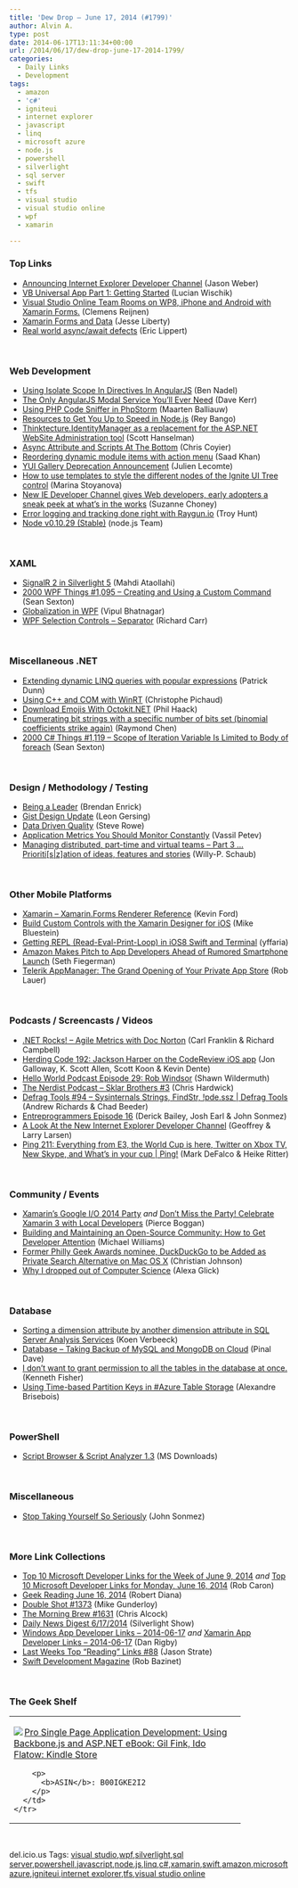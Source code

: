 ```yaml
---
title: 'Dew Drop – June 17, 2014 (#1799)'
author: Alvin A.
type: post
date: 2014-06-17T13:11:34+00:00
url: /2014/06/17/dew-drop-june-17-2014-1799/
categories:
  - Daily Links
  - Development
tags:
  - amazon
  - 'c#'
  - igniteui
  - internet explorer
  - javascript
  - linq
  - microsoft azure
  - node.js
  - powershell
  - silverlight
  - sql server
  - swift
  - tfs
  - visual studio
  - visual studio online
  - wpf
  - xamarin

---
```

### <a name="top"></a>Top Links

  * <a href="http://blogs.msdn.com/b/ie/archive/2014/06/16/announcing-internet-explorer-developer-channel.aspx" target="_blank">Announcing Internet Explorer Developer Channel</a> (Jason Weber) 
  * <a href="http://blogs.msdn.com/b/vbteam/archive/2014/06/15/vb-universal-app-part-1-getting-started.aspx" target="_blank">VB Universal App Part 1: Getting Started</a> (Lucian Wischik) 
  * <a href="http://feedproxy.google.com/~r/clemensreijnen/qzrF/~3/Odj3-cf82nU/post.aspx" target="_blank">Visual Studio Online Team Rooms on WP8, iPhone and Android with Xamarin Forms.</a> (Clemens Reijnen) 
  * <a href="http://feedproxy.google.com/~r/JesseLiberty-SilverlightGeek/~3/QVymCCY42ko/" target="_blank">Xamarin Forms and Data</a> (Jesse Liberty) 
  * <a href="http://ericlippert.com/2014/06/16/real-world-asyncawait-defects/" target="_blank">Real world async/await defects</a> (Eric Lippert)

&nbsp;

### <a name="web"></a>Web Development

  * <a href="http://www.bennadel.com/blog/2646-using-isolate-scope-in-directives-in-angularjs.htm" target="_blank">Using Isolate Scope In Directives In AngularJS</a> (Ben Nadel) 
  * <a href="http://www.codeproject.com/Articles/786609/The-Only-AngularJS-Modal-Service-Youll-Ever-Need" target="_blank">The Only AngularJS Modal Service You&#8217;ll Ever Need</a> (Dave Kerr) 
  * <a href="http://blog.jetbrains.com/phpstorm/2014/06/using-php-code-sniffer-in-phpstorm/" target="_blank">Using PHP Code Sniffer in PhpStorm</a> (Maarten Balliauw) 
  * <a href="http://feedproxy.google.com/~r/nettuts/~3/aRh-R9nU8UQ/resources-to-get-you-up-to-speed-in-nodejs--cms-21431" target="_blank">Resources to Get You Up to Speed in Node.js</a> (Rey Bango) 
  * <a href="http://feeds.hanselman.com/~/66687576/0/scotthanselman~ThinktectureIdentityManager-as-a-replacement-for-the-ASPNET-WebSite-Administration-tool.aspx" target="_blank">Thinktecture.IdentityManager as a replacement for the ASP.NET WebSite Administration tool</a> (Scott Hanselman) 
  * <a href="http://css-tricks.com/async-attribute-scripts-bottom/" target="_blank">Async Attribute and Scripts At The Bottom</a> (Chris Coyier) 
  * <a href="http://blog.falafel.com/Blogs/saadkhan/saad-khan/2014/06/17/reordering-dynamic-module-items-with-action-menu" target="_blank">Reordering dynamic module items with action menu</a> (Saad Khan) 
  * <a href="http://feeds.yuiblog.com/~r/YahooUserInterfaceBlog/~3/1Fkkt3xgsfo/" target="_blank">YUI Gallery Deprecation Announcement</a> (Julien Lecomte) 
  * <a href="http://www.infragistics.com/community/blogs/marina_stoyanova/archive/2014/06/17/how-to-use-templates-to-style-the-different-nodes-of-the-ignite-ui-tree-control.aspx" target="_blank">How to use templates to style the different nodes of the Ignite UI Tree control</a> (Marina Stoyanova) 
  * <a href="http://blogs.technet.com/b/firehose/archive/2014/06/16/new-ie-developer-channel-gives-web-developers-early-adopters-a-sneak-peek-at-what-s-in-the-works.aspx" target="_blank">New IE Developer Channel gives Web developers, early adopters a sneak peek at what’s in the works</a> (Suzanne Choney) 
  * <a href="http://feedproxy.google.com/~r/TroyHunt/~3/gNTtRVkfm4M/error-logging-and-tracking-done-right.html" target="_blank">Error logging and tracking done right with Raygun.io</a> (Troy Hunt) 
  * <a href="http://blog.nodejs.org/2014/06/16/node-v0-10-29-stable/" target="_blank">Node v0.10.29 (Stable)</a> (node.js Team)

&nbsp;

### <a name="silverlight"></a>XAML

  * <a href="http://www.codeproject.com/Tips/787033/SignalR-in-Silverlight" target="_blank">SignalR 2 in Silverlight 5</a> (Mahdi Ataollahi) 
  * <a href="http://wpf.2000things.com/2014/06/17/1095-creating-and-using-a-custom-command/" target="_blank">2000 WPF Things #1,095 – Creating and Using a Custom Command</a> (Sean Sexton) 
  * <a href="http://www.codeproject.com/Tips/786887/Globalization-in-WPF" target="_blank">Globalization in WPF</a> (Vipul Bhatnagar) 
  * <a href="http://feedproxy.google.com/~r/BlackwaspLatestAdditions/~3/eMj65oYXg7w/RSSLanding.aspx" target="_blank">WPF Selection Controls &#8211; Separator</a> (Richard Carr)

&nbsp;

### <a name="dotnet"></a>Miscellaneous .NET

  * <a href="http://blog.falafel.com/Blogs/patrickdunn/patrick-dunn/2014/06/16/extending-dynamic-linq-expressions" target="_blank">Extending dynamic LINQ queries with popular expressions</a> (Patrick Dunn) 
  * <a href="http://www.drdobbs.com/windows/using-c-and-com-with-winrt/240168150" target="_blank">Using C++ and COM with WinRT</a> (Christophe Pichaud) 
  * <a href="http://feeds.haacked.com/~r/haacked/~3/VzClVnm5CR4/" target="_blank">Download Emojis With Octokit.NET</a> (Phil Haack) 
  * <a href="http://blogs.msdn.com/b/oldnewthing/archive/2014/06/16/10534442.aspx" target="_blank">Enumerating bit strings with a specific number of bits set (binomial coefficients strike again)</a> (Raymond Chen) 
  * <a href="http://csharp.2000things.com/2014/06/17/1119-scope-of-iteration-variable-is-limited-to-body-of-foreach/" target="_blank">2000 C# Things #1,119 – Scope of Iteration Variable Is Limited to Body of foreach</a> (Sean Sexton)

&nbsp;

### <a name="design"></a>Design / Methodology / Testing

  * <a href="http://feedproxy.google.com/~r/BrendanEnrick/~3/ywaIe5Tca1c/post.aspx" target="_blank">Being a Leader</a> (Brendan Enrick) 
  * <a href="https://github.com/blog/1850-gist-design-update" target="_blank">Gist Design Update</a> (Leon Gersing) 
  * <a href="http://blogs.msdn.com/b/steverowe/archive/2014/06/16/data-driven-quality.aspx" target="_blank">Data Driven Quality</a> (Steve Rowe) 
  * <a href="http://feedproxy.google.com/~r/Telerik/~3/cl3FVayrQHA/application-metrics-you-should-monitor-constantly" target="_blank">Application Metrics You Should Monitor Constantly</a> (Vassil Petev) 
  * <a href="http://blogs.msdn.com/b/willy-peter_schaub/archive/2014/06/16/managing-distributed-part-time-and-virtual-teams-part-3-prioriti-s-z-ation-of-ideas-features-and-stories.aspx" target="_blank">Managing distributed, part-time and virtual teams – Part 3 … Prioriti[s|z]ation of ideas, features and stories</a> (Willy-P. Schaub)

&nbsp;

### <a name="mobile"></a>Other Mobile Platforms

  * <a href="http://magenic.com/Blog/PostId/31/xamarin-xamarinforms-renderer-reference" target="_blank">Xamarin &#8211; Xamarin.Forms Renderer Reference</a> (Kevin Ford) 
  * <a href="http://blog.xamarin.com/build-custom-controls-with-the-xamarin-designer-for-ios/" target="_blank">Build Custom Controls with the Xamarin Designer for iOS</a> (Mike Bluestein) 
  * <a href="http://feedproxy.google.com/~r/iosdevblog/~3/aDNDGkpx3qU/" target="_blank">Getting REPL (Read-Eval-Print-Loop) in iOS8 Swift and Terminal</a> (yffaria) 
  * <a href="http://feeds.mashable.com/~r/Mashable/~3/Kuxi3Z7J3Eo/" target="_blank">Amazon Makes Pitch to App Developers Ahead of Rumored Smartphone Launch</a> (Seth Fiegerman) 
  * <a href="http://feedproxy.google.com/~r/Telerik/~3/RHNxw3kQtns/telerik-appmanager-the-grand-opening-of-your-private-app-store" target="_blank">Telerik AppManager: The Grand Opening of Your Private App Store</a> (Rob Lauer)

&nbsp;

### <a name="podcasts"></a>Podcasts / Screencasts / Videos

  * <a href="http://www.dotnetrocks.com/default.aspx?ShowNum=996" target="_blank">.NET Rocks! &#8211; Agile Metrics with Doc Norton</a> (Carl Franklin & Richard Campbell) 
  * <a href="http://feedproxy.google.com/~r/HerdingCode/~3/6R4OhWiOW8g/" target="_blank">Herding Code 192: Jackson Harper on the CodeReview iOS app</a> (Jon Galloway, K. Scott Allen, Scott Koon & Kevin Dente) 
  * <a href="http://hwpod.libsyn.com/episode-29-rob-windsor" target="_blank">Hello World Podcast Episode 29: Rob Windsor</a> (Shawn Wildermuth) 
  * <a href="http://nerdist.libsyn.com/sklar-brothers-3" target="_blank">The Nerdist Podcast &#8211; Sklar Brothers #3</a> (Chris Hardwick) 
  * <a href="http://channel9.msdn.com/Shows/Defrag-Tools/Defrag-Tools-94-Sysinternals-Strings-FindStr-pde-ssz" target="_blank">Defrag Tools #94 &#8211; Sysinternals Strings, FindStr, !pde.ssz | Defrag Tools</a> (Andrew Richards & Chad Beeder) 
  * <a href="https://www.signalleaf.com/podcasts/Entreprogrammers/539d9f2e8034cd0200000007" target="_blank">Entreprogrammers Episode 16</a> (Derick Bailey, Josh Earl & John Sonmez) 
  * <a href="http://channel9.msdn.com/Blogs/IE/A-Look-At-the-New-Internet-Explorer-Developer-Channel" target="_blank">A Look At the New Internet Explorer Developer Channel</a> (Geoffrey & Larry Larsen) 
  * <a href="http://channel9.msdn.com/Shows/PingShow/211" target="_blank">Ping 211: Everything from E3, the World Cup is here, Twitter on Xbox TV, New Skype, and What&#8217;s in your cup | Ping!</a> (Mark DeFalco & Heike Ritter)

&nbsp;

### <a name="events"></a>Community / Events

  * <a href="http://blog.xamarin.com/xamarins-google-io-2014-party/" target="_blank">Xamarin’s Google I/O 2014 Party</a> _and_ <a href="http://blog.xamarin.com/dont-stop-the-party-celebrate-xamarin-3-with-local-developers/" target="_blank">Don’t Miss the Party! Celebrate Xamarin 3 with Local Developers</a> (Pierce Boggan) 
  * <a href="http://www.drdobbs.com/open-source/building-and-maintaining-an-open-source/240168415" target="_blank">Building and Maintaining an Open-Source Community: How to Get Developer Attention</a> (Michael Williams) 
  * <a href="http://www.geekadelphia.com/2014/06/16/duckduckgo-to-be-added-as-private-search-alternative-on-mac-os-x/" target="_blank">Former Philly Geek Awards nominee, DuckDuckGo to be Added as Private Search Alternative on Mac OS X</a> (Christian Johnson) 
  * <a href="http://feeds.microsoftjobsblog.com/~r/MicrosoftJobsBlog/~3/wdwi_0J_Wk0/" target="_blank">Why I dropped out of Computer Science</a> (Alexa Glick)

&nbsp;

### <a name="sql"></a>Database

  * <a href="http://feedproxy.google.com/~r/MSSQLTips-LatestSqlServerTips/~3/C6IK8UnpKUg/tip.asp" target="_blank">Sorting a dimension attribute by another dimension attribute in SQL Server Analysis Services</a> (Koen Verbeeck) 
  * <a href="http://blog.sqlauthority.com/2014/06/17/database-taking-backup-of-mysql-and-mongodb-on-cloud/" target="_blank">Database – Taking Backup of MySQL and MongoDB on Cloud</a> (Pinal Dave) 
  * <a href="http://www.sqlservercentral.com/blogs/sqlstudies/2014/06/16/i-dont-want-to-grant-permission-to-all-the-tables-in-the-database-at-once/" target="_blank">I don’t want to grant permission to all the tables in the database at once.</a> (Kenneth Fisher) 
  * <a href="http://alexandrebrisebois.wordpress.com/2014/06/16/using-time-based-partition-keys-in-azure-table-storage/" target="_blank">Using Time-based Partition Keys in #Azure Table Storage</a> (Alexandre Brisebois)

&nbsp;

### <a name="ps"></a>PowerShell

  * <a href="http://www.microsoft.com/en-us/download/details.aspx?id=42525&WT.mc_id=rss_alldownloads_all" target="_blank">Script Browser & Script Analyzer 1.3</a> (MS Downloads)

&nbsp;

### <a name="misc"></a>Miscellaneous

  * <a href="http://simpleprogrammer.com/2014/06/16/follow-passion/?utm_source=rss&utm_medium=rss&utm_campaign=follow-passion" target="_blank">Stop Taking Yourself So Seriously</a> (John Sonmez)

&nbsp;

### <a name="links"></a>More Link Collections

  * <a href="http://blogs.msdn.com/b/robcaron/archive/2014/06/16/top-10-microsoft-developer-links-for-the-week-of-june-9-2014.aspx" target="_blank">Top 10 Microsoft Developer Links for the Week of June 9, 2014</a> _and_ <a href="http://blogs.msdn.com/b/robcaron/archive/2014/06/16/top-10-microsoft-developer-links-for-monday-june-16-2014.aspx" target="_blank">Top 10 Microsoft Developer Links for Monday, June 16, 2014</a> (Rob Caron) 
  * <a href="http://feeds.regulargeek.com/~r/RegularGeek/~3/0rUoEUSNYOI/" target="_blank">Geek Reading June 16, 2014</a> (Robert Diana) 
  * <a href="http://afreshcup.com/home/2014/6/17/double-shot-1373.html" target="_blank">Double Shot #1373</a> (Mike Gunderloy) 
  * <a href="http://feedproxy.google.com/~r/ReflectivePerspective/~3/9fhBmo80kWA/" target="_blank">The Morning Brew #1631</a> (Chris Alcock) 
  * <a href="http://feedproxy.google.com/~r/silverlightshow/~3/SVAzQaZN6zI/Daily-News-Digest-6-17-2014.aspx" target="_blank">Daily News Digest 6/17/2014</a> (Silverlight Show) 
  * <a href="http://windowsappdev.com/2014/06/windows-app-developer-links-2014-06-17/" target="_blank">Windows App Developer Links &#8211; 2014-06-17</a> _and_ <a href="http://xamarinappdev.com/2014/06/xamarin-app-developer-links-2014-06-17/" target="_blank">Xamarin App Developer Links &#8211; 2014-06-17</a> (Dan Rigby) 
  * <a href="http://www.sqlservercentral.com/blogs/stratesql/2014/06/16/last-weeks-top-reading-links-88/" target="_blank">Last Weeks Top “Reading” Links #88</a> (Jason Strate) 
  * <a href="http://feedproxy.google.com/~r/AccidentalTechnologist/~3/KvQKHuP1OmA/" target="_blank">Swift Development Magazine</a> (Rob Bazinet)

&nbsp;

### <a name="shelf"></a>The Geek Shelf

<div id="scid:7dc1bd33-94bd-46fd-a20b-0131235bcd47:25035ff8-1d8c-4f61-a799-bc419c29d11a" class="wlWriterEditableSmartContent" style="float: none; padding-bottom: 0px; padding-top: 0px; padding-left: 0px; margin: 0px; display: inline; padding-right: 0px">
  <table cellspacing="0" cellpadding="2" width="400" border="0" unselectable="on">
    <tr>
      <td valign="top" width="400">
        <p>
          <a title="Pro Single Page Application Development: Using Backbone.js and ASP.NET eBook: Gil Fink, Ido Flatow: Kindle Store" href="http://www.amazon.com/exec/obidos/ASIN/B00IGKE2I2/alvinashcraft-20"><img data-recalc-dims="1" decoding="async" src="https://i0.wp.com/images.amazon.com/images/P/B00IGKE2I2.01.MZZZZZZZ.jpg?w=660" border="0" align="left" style="float:left" />Pro Single Page Application Development: Using Backbone.js and ASP.NET eBook: Gil Fink, Ido Flatow: Kindle Store</a>
        </p>
        
        <p>
          <b>ASIN</b>: B00IGKE2I2
        </p>
      </td>
    </tr>
  </table>
</div>

&nbsp;

<div id="scid:0767317B-992E-4b12-91E0-4F059A8CECA8:94d04e68-44a9-4720-b05e-6859221f30ea" class="wlWriterEditableSmartContent" style="float: none; padding-bottom: 0px; padding-top: 0px; padding-left: 0px; margin: 0px; display: inline; padding-right: 0px">
  del.icio.us Tags: <a href="http://del.icio.us/popular/visual+studio" rel="tag">visual studio</a>,<a href="http://del.icio.us/popular/wpf" rel="tag">wpf</a>,<a href="http://del.icio.us/popular/silverlight" rel="tag">silverlight</a>,<a href="http://del.icio.us/popular/sql+server" rel="tag">sql server</a>,<a href="http://del.icio.us/popular/powershell" rel="tag">powershell</a>,<a href="http://del.icio.us/popular/javascript" rel="tag">javascript</a>,<a href="http://del.icio.us/popular/node.js" rel="tag">node.js</a>,<a href="http://del.icio.us/popular/linq" rel="tag">linq</a>,<a href="http://del.icio.us/popular/c%23" rel="tag">c#</a>,<a href="http://del.icio.us/popular/xamarin" rel="tag">xamarin</a>,<a href="http://del.icio.us/popular/swift" rel="tag">swift</a>,<a href="http://del.icio.us/popular/amazon" rel="tag">amazon</a>,<a href="http://del.icio.us/popular/microsoft+azure" rel="tag">microsoft azure</a>,<a href="http://del.icio.us/popular/igniteui" rel="tag">igniteui</a>,<a href="http://del.icio.us/popular/internet+explorer" rel="tag">internet explorer</a>,<a href="http://del.icio.us/popular/tfs" rel="tag">tfs</a>,<a href="http://del.icio.us/popular/visual+studio+online" rel="tag">visual studio online</a>
</div>